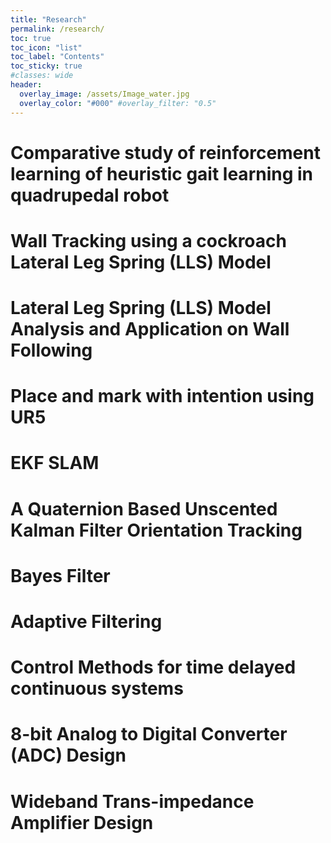 ```yaml
---
title: "Research"
permalink: /research/
toc: true
toc_icon: "list"
toc_label: "Contents"
toc_sticky: true
#classes: wide
header:
  overlay_image: /assets/Image_water.jpg
  overlay_color: "#000" #overlay_filter: "0.5"
---
```


# Comparative study of reinforcement learning of heuristic gait learning in quadrupedal robot

# Wall Tracking using a cockroach Lateral Leg Spring (LLS) Model

# Lateral Leg Spring (LLS) Model Analysis and Application on Wall Following

# Place and mark with intention using UR5

# EKF SLAM

# A Quaternion Based Unscented Kalman Filter Orientation Tracking

# Bayes Filter

# Adaptive Filtering

# Control Methods for time delayed continuous systems


# 8-bit Analog to Digital Converter (ADC) Design

# Wideband Trans-impedance Amplifier Design

